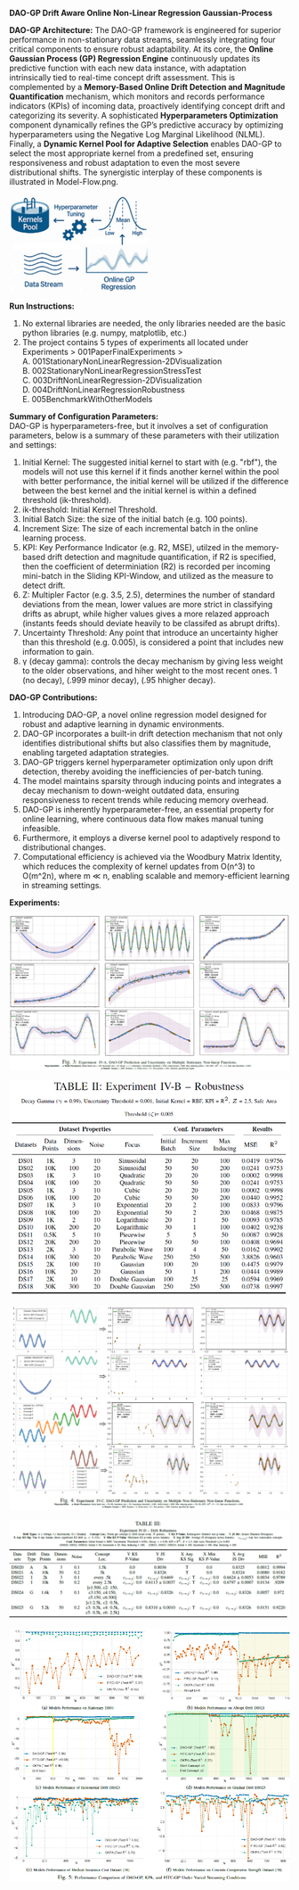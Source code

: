 **DAO-GP Drift Aware Online Non-Linear Regression Gaussian-Process**

**DAO-GP Architecture:**
The DAO-GP framework is engineered for superior performance in non-stationary data streams, seamlessly integrating four critical components to ensure robust adaptability. At its core, the **Online Gaussian Process (GP) Regression Engine** continuously updates its predictive function with each new data instance, with adaptation intrinsically tied to real-time concept drift assessment. This is complemented by a **Memory-Based Online Drift Detection and Magnitude Quantification** mechanism, which monitors and records performance indicators (KPIs) of incoming data, proactively identifying concept drift and categorizing its severity. A sophisticated **Hyperparameters Optimization** component dynamically refines the GP’s predictive accuracy by optimizing hyperparameters using the Negative Log Marginal Likelihood (NLML). Finally, a **Dynamic Kernel Pool for Adaptive Selection** enables DAO-GP to select the most appropriate kernel from a predefined set, ensuring responsiveness and robust adaptation to even the most severe distributional shifts. The synergistic interplay of these components is illustrated in Model-Flow.png.

<img src="https://github.com/anonymous273800/DAO-GP/blob/08013799c4377b01c0bbe3f4a838c57ccf7e77c9/Model-Flow.png" alt="image alt" width="50%" height="auto">


**Run Instructions:** 
1. No external libraries are needed, the only libraries needed are the basic python libraries (e.g. numpy, matplotlib, etc.)
2. The project contains 5 types of experiments all located under Experiments > 001PaperFinalExperiments >  
   A. 001StationaryNonLinearRegression-2DVisualization  
   B. 002StationaryNonLinearRegressionStressTest  
   C. 003DriftNonLinearRegression-2DVisualization  
   D. 004DriftNonLinearRegressionRobustness  
   E. 005BenchmarkWithOtherModels  


**Summary of Configuration Parameters:**  
DAO-GP is hyperparameters-free, but it involves a set of configuration parameters, below is a summary of these parameters with their utilization and settings:   
1. Initial Kernel: The suggested initial kernel to start with (e.g. "rbf"), the models will not use this kernel if it finds another kernel within the pool with better performance, the initial kernel will be utilized if the difference between the best kernel and the initial kernel is within a defined threshold (ik-threshold).  
2. ik-threshold: Initial Kernel Threshold.   
3. Initial Batch Size: the size of the initial batch (e.g. 100 points).   
4. Increment Size: The size of each incremental batch in the online learning process.  
5. KPI: Key Performance Indicator (e.g. R2, MSE), utilzed in the memory-based drift detection and magnitude quantification, if R2 is specified, then the coefficient of determiniation (R2) is recorded per incoming mini-batch in the Sliding KPI-Window, and utilized as the measure to detect drift.  
6. Z: Multipler Factor (e.g. 3.5, 2.5), determines the number of standard deviations from the mean, lower values are more strict in classifying drifts as abrupt, while higher values gives a more relazed approach (instants feeds should deviate heavily to be classifed as abrupt drifts).  
7. Uncertainty Threshold: Any point that introduce an uncertainty higher than this threshold (e.g. 0.005), is considered a point that includes new information to gain.
8. γ (decay gamma): controls the decay mechanism by giving less weight to the older observations, and hiher weight to the most recent ones.  1 (no decay), (.999 minor decay), (.95 hhigher decay).   

**DAO-GP Contributions:**
1. Introducing DAO-GP, a novel online regression model designed for robust and adaptive learning in dynamic environments.
2. DAO-GP incorporates a built-in drift detection mechanism that not only identifies distributional shifts but also classifies them by magnitude, enabling targeted adaptation strategies.
3.  DAO-GP triggers kernel hyperparameter optimization only upon drift detection, thereby avoiding the inefficiencies of per-batch tuning.
4.  The model maintains sparsity through inducing points and integrates a decay mechanism to down-weight outdated data, ensuring responsiveness to recent trends while reducing memory overhead.
5.  DAO-GP is inherently hyperparameter-free, an essential property for online learning, where continuous data flow makes manual tuning infeasible.
6.  Furthermore, it employs a diverse kernel pool to adaptively respond to distributional changes.
7.  Computational efficiency is achieved via the Woodbury Matrix Identity, which reduces the complexity of kernel updates from O(n^3) to O(m^2n), where m ≪ n, enabling scalable and memory-efficient learning in streaming settings.  


**Experiments:**

![image alt](https://github.com/anonymous273800/DAO-GP/blob/ecd0c454e76cdd9d189d63506a186f83e7e08fd2/DAO-GP-Expr-A.png)

![image alt](https://github.com/anonymous273800/DAO-GP/blob/ecd0c454e76cdd9d189d63506a186f83e7e08fd2/DAO-GP-Expr-B.png)

![image alt](https://github.com/anonymous273800/DAO-GP/blob/ecd0c454e76cdd9d189d63506a186f83e7e08fd2/DAO-GP-Expr-C.png)

![image alt](https://github.com/anonymous273800/DAO-GP/blob/ecd0c454e76cdd9d189d63506a186f83e7e08fd2/DAO-GP-Expr-D.png)

![image alt](https://github.com/anonymous273800/DAO-GP/blob/ecd0c454e76cdd9d189d63506a186f83e7e08fd2/DAO-GP-Expr-E.png)


